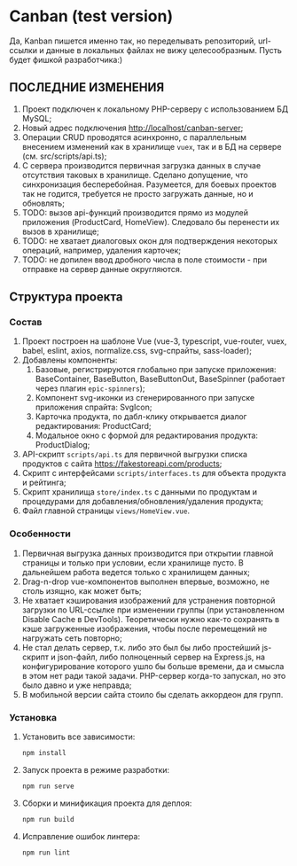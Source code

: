 # Canban (test version)

Да, Kanban пишется именно так, но переделывать репозиторий, url-ссылки и данные в локальных файлах не вижу целесообразным. Пусть будет фишкой разработчика:)

## ПОСЛЕДНИЕ ИЗМЕНЕНИЯ

1. Проект подключен к локальному PHP-серверу с использованием БД MySQL;
2. Новый адрес подключения <http://localhost/canban-server>;
3. Операции CRUD проводятся асинхронно, с параллельным внесением изменений как в хранилище `vuex`, так и в БД на сервере (см. src/scripts/api.ts);
4. С сервера производится первичная загрузка данных в случае отсутствия таковых в хранилище. Сделано допущение, что синхронизация бесперебойная. Разумеется, для боевых проектов так не годится, требуется не просто загружать данные, но и обновлять;
5. TODO: вызов api-функций производится прямо из модулей приложения (ProductCard, HomeView). Следовало бы перенести их вызов в хранилище;
6. TODO: не хватает диалоговых окон для подтверждения некоторых операций, например, удаления карточек;
7. TODO: не допилен ввод дробного числа в поле стоимости - при отправке на сервер данные округляются.

## Структура проекта

### Состав

1. Проект построен на шаблоне Vue (vue-3, typescript, vue-router, vuex, babel, eslint, axios, normalize.css, svg-спрайты, sass-loader);
2. Добавлены компоненты:
    1. Базовые, регистрируются глобально при запуске приложения: BaseContainer, BaseButton, BaseButtonOut, BaseSpinner (работает через плагин `epic-spinners`);
    2. Компонент svg-иконки из сгенерированного при запуске приложения спрайта: SvgIcon;
    3. Карточка продукта, по дабл-клику открывается диалог редактирования: ProductCard;
    4. Модальное окно с формой для редактирования продукта: ProductDialog;
3. API-скрипт `scripts/api.ts` для первичной выгрузки списка продуктов с сайта <https://fakestoreapi.com/products>;
4. Скрипт с интерфейсами `scripts/interfaces.ts` для объекта продукта и рейтинга;
5. Скрипт хранилища `store/index.ts` с данными по продуктам и процедурами для добавления/обновления/удаления продукта;
6. Файл главной страницы `views/HomeView.vue`.

### Особенности

1. Первичная выгрузка данных производится при открытии главной страницы и только при условии, если хранилище пусто. В дальнейшем работа ведется только с хранилищем данных;
2. Drag-n-drop vue-компонентов выполнен впервые, возможно, не столь изящно, как может быть;
3. Не хватает кэширования изображений для устранения повторной загрузки по URL-ссылке при изменении группы (при установленном Disable Cache в DevTools). Теоретически нужно как-то сохранять в кэше загруженные изображения, чтобы после перемещений не нагружать сеть повторно;
4. Не стал делать сервер, т.к. либо это был бы либо простейший js-скрипт и json-файл, либо полноценный сервер на Express.js, на конфигурирование которого ушло бы больше времени, да и смысла в этом нет ради такой задачи. PHP-сервер когда-то запускал, но это было давно и уже неправда;
5. В мобильной версии сайта стоило бы сделать аккордеон для групп.

### Установка

1. Установить все зависимости:

    ```js
    npm install
    ```

2. Запуск проекта в режиме разработки:

    ```js
    npm run serve
    ```

3. Сборки и минификация проекта для деплоя:

    ```js
    npm run build
    ```

4. Исправление ошибок линтера:

    ```js
    npm run lint
    ```
